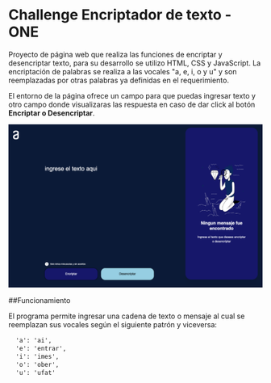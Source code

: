 # Challenge Encriptador de texto - ONE

Proyecto de página web que realiza las funciones de encriptar y desencriptar texto, para su desarrollo se utilizo HTML, CSS y JavaScript. La encriptación de palabras se realiza a las vocales "a, e, i, o y u" y son reemplazadas por otras palabras ya definidas en el requerimiento.

El entorno de la página ofrece un campo para que puedas ingresar texto y otro campo donde visualizaras las respuesta en caso de dar click al botón <strong>Encriptar o Desencriptar</strong>.

<p align="center" >
     <img src="https://raw.githubusercontent.com/Francotadeo/Encriptador-ONE/main/imagenes/Portada_Encriptador.png">
</p>

##Funcionamiento

El programa permite ingresar una cadena de texto o mensaje al cual se reemplazan sus vocales según el siguiente patrón y viceversa:

```
  'a': 'ai',
  'e': 'entrar',
  'i': 'imes',
  'o': 'ober',
  'u': 'ufat'

```
